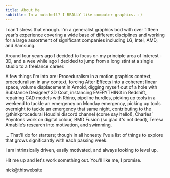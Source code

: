 ```yaml
---
title: About Me
subtitle: In a nutshell? I REALLY like computer graphics. :)
---
```


I can't stress that enough. I'm a generalist graphics bod with over fifteen year's experience covering a wide base of different disciplines and working for a large assortment of significant companies including LG, Intel, AMD, and Samsung. 

Around four years ago I decided to focus on my principle area of interest - 3D, and a wee while ago I decided to jump from a long stint at a single studio to a freelance career.

A few things I'm into are: Proceduralism in a motion graphics context, proceduralism in any context, forcing After Effects into a coherent linear space, volume displacement in Arnold, digging myself out of a hole with Substance Designer/ 3D Coat, instancing EVERYTHING in Redshift, repairing CAD models with Rhino, pipeline hurdles, picking up tools in a weekend to tackle an emergency on Monday emergency, picking up tools overnight to tackle an emergency that same night, contributing to the @thinkprocedural Houdini discord channel (come say hello!), Charles’ Poyntons work on digital colour, BMD Fusion (so glad it's not dead), Teresa Amabile’s research into motivation, and swimming.

... That'll do for starters; though in all honesty I've a list of things to explore that grows significantly with each passing week.

I am intrinsically driven, easily motivated, and always looking to level up.

Hit me up and let's work something out. You'll like me, I promise.

nick@thiswebsite